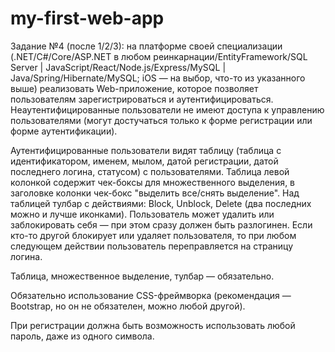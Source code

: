 # my-first-web-app
Задание №4 (после 1/2/3): на платформе своей специализации (.NET/C#/Core/ASP.NET в любом реинкарнации/EntityFramework/SQL Server | JavaScript/React/Node.js/Express/MySQL | Java/Spring/Hibernate/MySQL; iOS — на выбор, что-то из указанного выше) реализовать Web-приложение, которое позволяет пользователям зарегистрироваться и аутентифицироваться. Неаутентифицированные пользователи не имеют доступа к управлению пользователями (могут достучаться только к форме регистрации или форме аутентификации).

Аутентифицированные пользователи видят таблицу (таблица с идентификатором, именем, мылом, датой регистрации, датой последнего логина, статусом) с пользователями. Таблица левой колонкой содержит чек-боксы для множественного выделения, в заголовке колонки чек-бокс "выделить все/снять выделение". Над таблицей тулбар с действиями: Block, Unblock, Delete (два последних можно и лучше иконками). Пользователь может удалить или заблокировать себя — при этом сразу должен быть разлогинен. Если кто-то другой блокирует или удаляет пользователя, то при любом следующем действии пользователь переправляется на страницу логина.

Таблица, множественное выделение, тулбар — обязательно.

Обязательно использование CSS-фреймворка (рекомендация — Bootstrap, но он не обязателен, можно любой другой).

При регистрации должна быть возможность использовать любой пароль, даже из одного символа.

